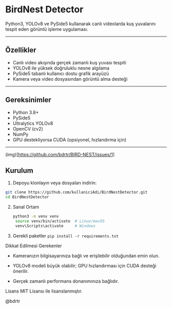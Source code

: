 # BirdNest Detector

Python3, YOLOv8 ve PySide5 kullanarak canlı videolarda kuş yuvalarını tespit eden görüntü işleme uygulaması.

---

## Özellikler

- Canlı video akışında gerçek zamanlı kuş yuvası tespiti  
- YOLOv8 ile yüksek doğruluklu nesne algılama  
- PySide5 tabanlı kullanıcı dostu grafik arayüzü  
- Kamera veya video dosyasından görüntü alma desteği  

---

## Gereksinimler

- Python 3.8+  
- PySide5  
- Ultralytics YOLOv8  
- OpenCV (cv2)  
- NumPy  
- GPU destekliyorsa CUDA (opsiyonel, hızlandırma için)  

---
(img)[https://github.com/bdrtr/BIRD-NEST/issues/1]

## Kurulum

1. Depoyu klonlayın veya dosyaları indirin:

```bash
git clone https://github.com/kullaniciAdi/BirdNestDetector.git
cd BirdNestDetector
```
2. Sanal Ortam
   ```bash
   python3 -m venv venv
    source venv/bin/activate  # Linux/macOS
    venv\Scripts\activate     # Windows

   ```
3. Gerekli paketler
   `pip install -r requirements.txt`
   
Dikkat Edilmesi Gerekenler
- Kameranızın bilgisayarınıza bağlı ve erişilebilir olduğundan emin olun.

- YOLOv8 modeli büyük olabilir; GPU hızlandırması için CUDA desteği önerilir.

- Gerçek zamanlı performans donanımınıza bağlıdır.

Lisans
MIT Lisansı ile lisanslanmıştır.

@bdrtr
